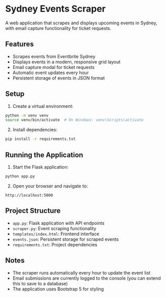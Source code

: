 # Sydney Events Scraper

A web application that scrapes and displays upcoming events in Sydney, with email capture functionality for ticket requests.

## Features

- Scrapes events from Eventbrite Sydney
- Displays events in a modern, responsive grid layout
- Email capture modal for ticket requests
- Automatic event updates every hour
- Persistent storage of events in JSON format

## Setup

1. Create a virtual environment:
```bash
python -m venv venv
source venv/bin/activate  # On Windows: venv\Scripts\activate
```

2. Install dependencies:
```bash
pip install -r requirements.txt
```

## Running the Application

1. Start the Flask application:
```bash
python app.py
```

2. Open your browser and navigate to:
```
http://localhost:5000
```

## Project Structure

- `app.py`: Flask application with API endpoints
- `scraper.py`: Event scraping functionality
- `templates/index.html`: Frontend interface
- `events.json`: Persistent storage for scraped events
- `requirements.txt`: Project dependencies

## Notes

- The scraper runs automatically every hour to update the event list
- Email submissions are currently logged to the console (you can extend this to save to a database)
- The application uses Bootstrap 5 for styling 